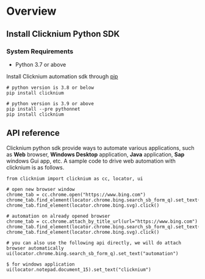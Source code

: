 # Overview

## Install Clicknium Python SDK
### System Requirements​
- Python 3.7 or above  

Install Clicknium automation sdk through [pip](https://pypi.org/project/clicknium/)  

```
# python version is 3.8 or below
pip install clicknium

# python version is 3.9 or above
pip install --pre pythonnet
pip install clicknium
```

## API reference  <!-- {docsify-ignore} -->
Clicknium python sdk provide ways to automate various applications, such as **Web** browser, **Windows Desktop** application, **Java** application, **Sap** windows Gui app, etc. 
A sample code to drive web automation with clicknium is as follows.
```
from clicknium import clicknium as cc, locator, ui

# open new browser window
chrome_tab = cc.chrome.open("https://www.bing.com")
chrome_tab.find_element(locator.chrome.bing.search_sb_form_q).set_text("automation")
chrome_tab.find_element(locator.chrome.bing.svg).click()

# automation on already opened browser
chrome_tab = cc.chrome.attach_by_title_url(url="https://www.bing.com")
chrome_tab.find_element(locator.chrome.bing.search_sb_form_q).set_text("automation")
chrome_tab.find_element(locator.chrome.bing.svg).click()

# you can also use the following api directly, we will do attach browser automatically
ui(locator.chrome.bing.search_sb_form_q).set_text("automation")

$ for windows application
ui(locator.notepad.document_15).set_text("clicknium")

```
